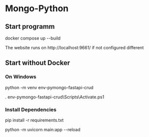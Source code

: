 # Mongo-Python
## Start programm
docker compose up --build

The website runs on http://localhost:9661/ if not configured different
## Start without Docker
### On Windows
python -m venv env-pymongo-fastapi-crud

. env-pymongo-fastapi-crud\Scripts\Activate.ps1

### Install Dependencies
pip install -r requirements.txt

python -m uvicorn main:app --reload
